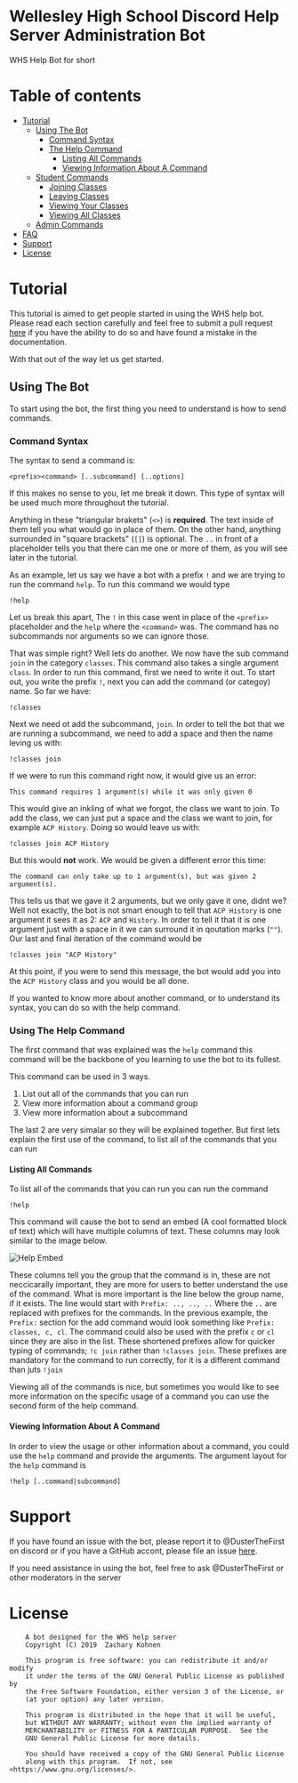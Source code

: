 # Wellesley High School Discord Help Server Administration Bot
WHS Help Bot for short

# Table of contents
* [Tutorial](#Tutorial)
    * [Using The Bot](#Using-The-Bot)
        * [Command Syntax](#Command-Syntax)
        * [The Help Command](#The-Help-Command)
            * [Listing All Commands](#Listing-All-Commands)
            * [Viewing Information About A Command](#Viewing-Information-About-A-Command)
    * [Student Commands](#Student-Commands)
        * [Joining Classes](#Joining-Classes)
        * [Leaving Classes](#Leaving-Classes)
        * [Viewing Your Classes](#Viewing-Your-Classes)
        * [Viewing All Classes](#Viewing-All-Classes)
    * [Admin Commands](#Admin-Commands)
* [FAQ](#FAQ)
* [Support](#Support)
* [License](#License)

# Tutorial
This tutorial is aimed to get people started in using the WHS help bot.
Please read each section carefully and feel free to submit a pull request
[here](https://github.com/DusterTheFirst/WHS-Help-Bot/edit/master/README.md)
if you have the ability to do so and have found a mistake in the documentation.

With that out of the way let us get started.

## Using The Bot
To start using the bot, the first thing you need to understand is how to send
commands.

### Command Syntax
The syntax to send a command is:

```<prefix><command> [..subcommand] [..options]```

If this makes no sense to you, let me break it down. This type of syntax will be used much
more throughout the tutorial.

Anything in these "triangular brakets" (`<>`) is **required**.
The text inside of them tell you what would go in place of them.
On the other hand, anything surrounded in "square brackets" (`[]`) is optional.
The `..` in front of a placeholder tells you that there can me one or more of
them, as you will see later in the tutorial.

As an example, let us say we have a bot with a prefix `!` and we are trying to run the command `help`.
To run this command we would type

    !help

Let us break this apart, The `!` in this case went in place of
the `<prefix>` placeholder and the `help` where the `<command>` was. The command has no subcommands nor
arguments so we can ignore those.

That was simple right? Well lets do another. We now have the sub command
`join` in the category `classes`. This command also takes a single argument
`class`. In order to run this command, first we need to write it out.
To start out, you write the prefix `!`, next you can add the command (or categoy)
name. So far we have:

    !classes

Next we need ot add the subcommand, `join`.
In order to tell the bot that we are running a subcommand, we need to add a space and then
the name leving us with:

    !classes join

If we were to run this command right now, it would give us an error:

    This command requires 1 argument(s) while it was only given 0

This would give an inkling of what we forgot, the class we want to join. To add the class,
we can just put a space and the class we want to join, for example `ACP History`. Doing so
would leave us with:

    !classes join ACP History

But this would **not** work. We would be given a different error this time:

    The command can only take up to 1 argument(s), but was given 2 argument(s).

This tells us that we gave it 2 arguments, but we only gave it one, didnt we? Well not exactly,
the bot is not smart enough to tell that `ACP History` is one argument it sees it as 2: `ACP` and
`History`. In order to tell it that it is one argument just with a space in it we can surround it
in qoutation marks (`""`). Our last and final iteration of the command would be

    !classes join "ACP History"

At this point, if you were to send this message, the bot would add you into the `ACP History` class
and you would be all done.

If you wanted to know more about another command, or to understand its syntax, you can do so with the
help command.

### Using The Help Command
The first command that was explained was the `help` command this command will be the backbone of you
learning to use the bot to its fullest.

This command can be used in 3 ways.
1. List out all of the commands that you can run
2. View more information about a command group
3. View more information about a subcommand

The last 2 are very simalar so they will be explained together. But first lets explain the first use
of the command, to list all of the commands that you can run

#### Listing All Commands
To list all of the commands that you can run you can run the command

    !help

This command will cause the bot to send an embed (A cool formatted block of text) which will have multiple
columns of text. These columns may look similar to the image below.

![Help Embed](!!URL!!)

These columns tell you the group that the command is in, these are not neccicarally important, they are more
for users to better understand the use of the command. What is more important is the line below the group name,
if it exists. The line would start with `Prefix: .., .., ..` Where the `..` are replaced with prefixes for the
commands. In the previous example, the `Prefix:` section for the add command would look something like
`Prefix: classes, c, cl`. The command could also be used with the prefix `c` or `cl` since they are also in the list.
These shortened prefixes allow for quicker typing of commands; `!c join` rather than `!classes join`. These prefixes
are mandatory for the command to run correctly, for it is a different command than juts `!join`

Viewing all of the commands is nice, but sometimes you would like to see more information on the specific usage of a
command you can use the second form of the help command.

#### Viewing Information About A Command
In order to view the usage or other information about a command, you could use the `help` command and provide the arguments.
The argument layout for the `help` command is

    !help [..command|subcommand]



# Support
If you have found an issue with the bot, please report it to @DusterTheFirst
on discord or if you have a GitHub accont, please file an issue
[here](https://github.com/DusterTheFirst/WHS-Help-Bot/issues).

If you need assistance in using the bot, feel free to ask @DusterTheFirst or other
moderators in the server

# License
        A bot designed for the WHS help server
        Copyright (C) 2019  Zachary Kohnen

        This program is free software: you can redistribute it and/or modify
        it under the terms of the GNU General Public License as published by
        the Free Software Foundation, either version 3 of the License, or
        (at your option) any later version.

        This program is distributed in the hope that it will be useful,
        but WITHOUT ANY WARRANTY; without even the implied warranty of
        MERCHANTABILITY or FITNESS FOR A PARTICULAR PURPOSE.  See the
        GNU General Public License for more details.

        You should have received a copy of the GNU General Public License
        along with this program.  If not, see <https://www.gnu.org/licenses/>.